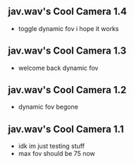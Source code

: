 ## jav.wav's Cool Camera 1.4
- toggle dynamic fov i hope it works

## jav.wav's Cool Camera 1.3
- welcome back dynamic fov

## jav.wav's Cool Camera 1.2
- dynamic fov begone

## jav.wav's Cool Camera 1.1
- idk im just testing stuff
- max fov should be 75 now
